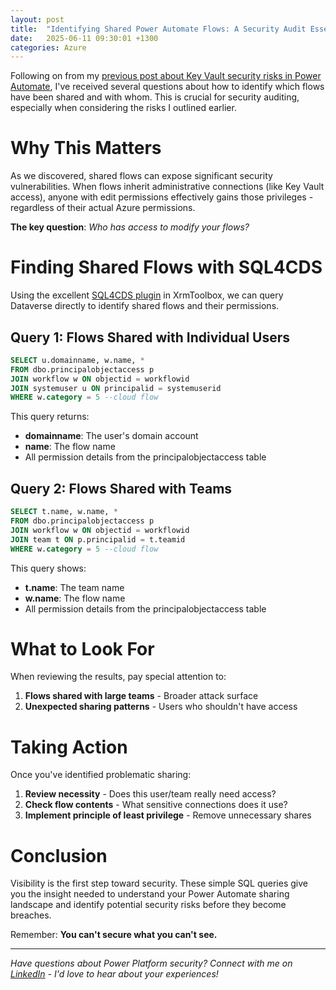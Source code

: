 ```yaml
---
layout: post
title:  "Identifying Shared Power Automate Flows: A Security Audit Essential"
date:   2025-06-11 09:30:01 +1300
categories: Azure
---
```


Following on from my [previous post about Key Vault security risks in Power Automate](/azure/2025/06/08/key-vault-security-in-power-automate.html), I've received several questions about how to identify which flows have been shared and with whom. This is crucial for security auditing, especially when considering the risks I outlined earlier.

# Why This Matters

As we discovered, shared flows can expose significant security vulnerabilities. When flows inherit administrative connections (like Key Vault access), anyone with edit permissions effectively gains those privileges - regardless of their actual Azure permissions.

**The key question**: *Who has access to modify your flows?*

# Finding Shared Flows with SQL4CDS

Using the excellent [SQL4CDS plugin](https://github.com/MarkMpn/Sql4Cds) in XrmToolbox, we can query Dataverse directly to identify shared flows and their permissions.

## Query 1: Flows Shared with Individual Users

```sql
SELECT u.domainname, w.name, * 
FROM dbo.principalobjectaccess p
JOIN workflow w ON objectid = workflowid
JOIN systemuser u ON principalid = systemuserid
WHERE w.category = 5 --cloud flow
```

This query returns:
- **domainname**: The user's domain account
- **name**: The flow name
- All permission details from the principalobjectaccess table

## Query 2: Flows Shared with Teams

```sql
SELECT t.name, w.name, * 
FROM dbo.principalobjectaccess p
JOIN workflow w ON objectid = workflowid
JOIN team t ON p.principalid = t.teamid
WHERE w.category = 5 --cloud flow
```

This query shows:
- **t.name**: The team name
- **w.name**: The flow name
- All permission details from the principalobjectaccess table


# What to Look For

When reviewing the results, pay special attention to:

1. **Flows shared with large teams** - Broader attack surface
2. **Unexpected sharing patterns** - Users who shouldn't have access

# Taking Action

Once you've identified problematic sharing:

1. **Review necessity** - Does this user/team really need access?
2. **Check flow contents** - What sensitive connections does it use?
3. **Implement principle of least privilege** - Remove unnecessary shares

# Conclusion

Visibility is the first step toward security. These simple SQL queries give you the insight needed to understand your Power Automate sharing landscape and identify potential security risks before they become breaches.

Remember: **You can't secure what you can't see.**

---

*Have questions about Power Platform security? Connect with me on [LinkedIn](https://www.linkedin.com/in/cliveoldridge) - I'd love to hear about your experiences!*
